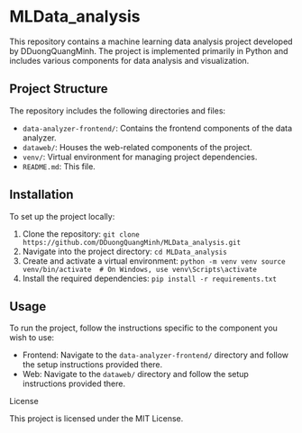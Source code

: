 # MLData_analysis
This repository contains a machine learning data analysis project developed by DDuongQuangMinh. The project is implemented primarily in Python and includes various components for data analysis and visualization.​

## Project Structure
The repository includes the following directories and files:
- `data-analyzer-frontend/`: Contains the frontend components of the data analyzer.
- `dataweb/`: Houses the web-related components of the project.
- `venv/`: Virtual environment for managing project dependencies.
- `README.md`: This file.

## Installation
To set up the project locally:
1. Clone the repository:
   `git clone https://github.com/DDuongQuangMinh/MLData_analysis.git`
2. Navigate into the project directory:
   `cd MLData_analysis`
3. Create and activate a virtual environment:
   `python -m venv venv
    source venv/bin/activate  # On Windows, use venv\Scripts\activate`
4. Install the required dependencies:
   `pip install -r requirements.txt`

## Usage
To run the project, follow the instructions specific to the component you wish to use:
- Frontend: Navigate to the `data-analyzer-frontend/` directory and follow the setup instructions provided there.
- Web: Navigate to the `dataweb/` directory and follow the setup instructions provided there.

License

This project is licensed under the MIT License.

